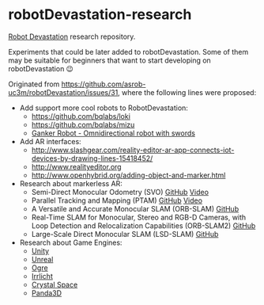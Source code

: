 # robotDevastation-research

[Robot Devastation](http://asrob-uc3m.github.io/workgroups/2017-05-28-robot-devastation.html) research repository.

Experiments that could be later added to robotDevastation. Some of them may be suitable for beginners that want to start developing on robotDevastation :wink:

Originated from https://github.com/asrob-uc3m/robotDevastation/issues/31, where the following lines were proposed:

* Add support more cool robots to RobotDevastation:
    * https://github.com/bqlabs/loki
    * https://github.com/bqlabs/mizu
    * [Ganker Robot - Omnidirectional robot with swords](http://gjs.so/en/)
* Add AR interfaces:
    * http://www.slashgear.com/reality-editor-ar-app-connects-iot-devices-by-drawing-lines-15418452/
    * http://www.realityeditor.org
    * http://www.openhybrid.org/adding-object-and-marker.html
* Research about markerless AR:
    * Semi-Direct Monocular Odometry (SVO) [GitHub](https://github.com/uzh-rpg/rpg_svo) [Video](https://www.youtube.com/watch?v=2YnIMfw6bJY)
    * Parallel Tracking and Mapping (PTAM) [GitHub](https://github.com/Oxford-PTAM/PTAM-GPL) [Video](https://www.youtube.com/watch?v=Y9HMn6bd-v8)
    * A Versatile and Accurate Monocular SLAM (ORB-SLAM) [GitHub](https://github.com/raulmur/ORB_SLAM)
    * Real-Time SLAM for Monocular, Stereo and RGB-D Cameras, with Loop Detection and Relocalization Capabilities (ORB-SLAM2) [GitHub](https://github.com/raulmur/ORB_SLAM2)
    * Large-Scale Direct Monocular SLAM (LSD-SLAM) [GitHub](https://github.com/tum-vision/lsd_slam)
* Research about Game Engines:
    * [Unity](http://www.unity3d.com/)
    * [Unreal](https://www.unrealengine.com/)
    * [Ogre](http://www.ogre3d.org/)
    * [Irrlicht](http://irrlicht.sourceforge.net/)
    * [Crystal Space](http://www.crystalspace3d.org/main/Main_Page)
    * [Panda3D](https://github.com/panda3d/panda3d)
